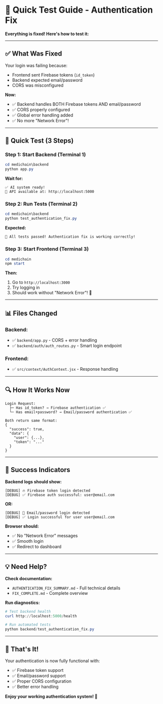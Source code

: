 # 🚀 Quick Test Guide - Authentication Fix

**Everything is fixed! Here's how to test it:**

---

## ✅ What Was Fixed

Your login was failing because:
- Frontend sent Firebase tokens (`id_token`)
- Backend expected email/password
- CORS was misconfigured

**Now:**
- ✅ Backend handles BOTH Firebase tokens AND email/password
- ✅ CORS properly configured
- ✅ Global error handling added
- ✅ No more "Network Error"!

---

## 🧪 Quick Test (3 Steps)

### **Step 1: Start Backend** (Terminal 1)
```powershell
cd medichain\backend
python app.py
```

**Wait for:**
```
✅ AI system ready!
📡 API available at: http://localhost:5000
```

### **Step 2: Run Tests** (Terminal 2)
```powershell
cd medichain\backend
python test_authentication_fix.py
```

**Expected:**
```
🎉 All tests passed! Authentication fix is working correctly!
```

### **Step 3: Start Frontend** (Terminal 3)
```powershell
cd medichain
npm start
```

**Then:**
1. Go to `http://localhost:3000`
2. Try logging in
3. Should work without "Network Error"! 🎉

---

## 📊 Files Changed

### Backend:
- ✅ `backend/app.py` - CORS + error handling
- ✅ `backend/auth/auth_routes.py` - Smart login endpoint

### Frontend:
- ✅ `src/context/AuthContext.jsx` - Response handling

---

## 🔍 How It Works Now

```
Login Request:
  ├─ Has id_token? → Firebase authentication ✅
  └─ Has email+password? → Email/password authentication ✅

Both return same format:
{
  "success": true,
  "data": {
    "user": {...},
    "token": "..."
  }
}
```

---

## 🎯 Success Indicators

**Backend logs should show:**
```
[DEBUG] 🔥 Firebase token login detected
[DEBUG] ✅ Firebase auth successful: user@email.com
```

**OR:**
```
[DEBUG] 📧 Email/password login detected
[DEBUG] ✅ Login successful for user user@email.com
```

**Browser should:**
- ✅ No "Network Error" messages
- ✅ Smooth login
- ✅ Redirect to dashboard

---

## 💡 Need Help?

**Check documentation:**
- `AUTHENTICATION_FIX_SUMMARY.md` - Full technical details
- `FIX_COMPLETE.md` - Complete overview

**Run diagnostics:**
```powershell
# Test backend health
curl http://localhost:5000/health

# Run automated tests
python backend/test_authentication_fix.py
```

---

## 🎉 That's It!

Your authentication is now fully functional with:
- ✅ Firebase token support
- ✅ Email/password support
- ✅ Proper CORS configuration
- ✅ Better error handling

**Enjoy your working authentication system! 🚀**

